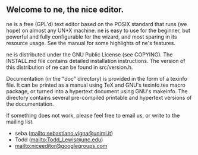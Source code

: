 Welcome to ne, the nice editor.
-------------------------------
ne is a free (GPL'd) text editor based on the POSIX standard that runs (we
hope) on almost any UN*X machine. ne is easy to use for the beginner, but
powerful and fully configurable for the wizard, and most sparing in its
resource usage. See the manual for some highlights of ne's features.

ne is distributed under the GNU Public License (see COPYING). The
INSTALL.md file contains detailed installation instructions. The version
of this distribution of ne can be found in src/version.h.

Documentation (in the "doc" directory) is provided in the form of a
texinfo file. It can be printed as a manual using TeX and GNU's
texinfo.tex macro package, or turned into a hypertext document using GNU's
makeinfo. The directory contains several pre-compiled printable and
hypertext versions of the documentation.

If something does not work, please feel free to email us, or write
to the mailing list.


* seba (<mailto:sebastiano.vigna@unimi.it>)
* Todd (<mailto:Todd_Lewis@unc.edu>)
* <mailto:niceeditor@googlegroups.com>
